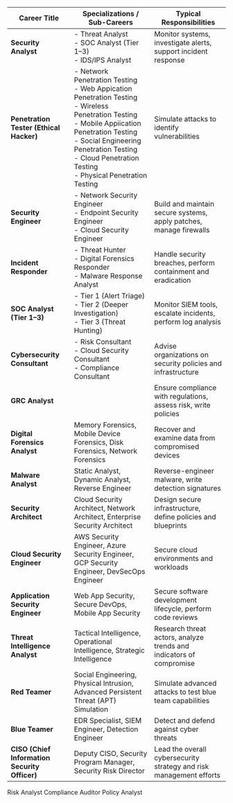 
| **Career Title**                              | **Specializations / Sub-Careers**                                                                                                                                                                                                                                | **Typical Responsibilities**                                        |
| --------------------------------------------- | ---------------------------------------------------------------------------------------------------------------------------------------------------------------------------------------------------------------------------------------------------------------- | ------------------------------------------------------------------- |
| **Security Analyst**                          | - Threat Analyst<br>- SOC Analyst (Tier 1–3)<br>- IDS/IPS Analyst                                                                                                                                                                                                | Monitor systems, investigate alerts, support incident response      |
| **Penetration Tester (Ethical Hacker)**       | - Network Penetration Testing<br>- Web Appication Penetration Testing<br>- Wireless Penetration Testing<br>- Mobile Appiication Penetration Testing<br>- Social Engineering Penetration Testing<br>- Cloud Penetration Testing<br>- Physical Penetration Testing | Simulate attacks to identify vulnerabilities                        |
| **Security Engineer**                         | - Network Security Engineer<br>- Endpoint Security Engineer<br>- Cloud Security Engineer                                                                                                                                                                         | Build and maintain secure systems, apply patches, manage firewalls  |
| **Incident Responder**                        | - Threat Hunter<br>- Digital Forensics Responder<br>- Malware Response Analyst                                                                                                                                                                                   | Handle security breaches, perform containment and eradication       |
| **SOC Analyst (Tier 1–3)**                    | - Tier 1 (Alert Triage)<br>- Tier 2 (Deeper Investigation)<br>- Tier 3 (Threat Hunting)                                                                                                                                                                          | Monitor SIEM tools, escalate incidents, perform log analysis        |
| **Cybersecurity Consultant**                  | - Risk Consultant<br>- Cloud Security Consultant<br>- Compliance Consultant                                                                                                                                                                                      | Advise organizations on security policies and infrastructure        |
| **GRC Analyst**                               |                                                                                                                                                                                                                                                                  | Ensure compliance with regulations, assess risk, write policies     |
| **Digital Forensics Analyst**                 | Memory Forensics, Mobile Device Forensics, Disk Forensics, Network Forensics                                                                                                                                                                                     | Recover and examine data from compromised devices                   |
| **Malware Analyst**                           | Static Analyst, Dynamic Analyst, Reverse Engineer                                                                                                                                                                                                                | Reverse-engineer malware, write detection signatures                |
| **Security Architect**                        | Cloud Security Architect, Network Architect, Enterprise Security Architect                                                                                                                                                                                       | Design secure infrastructure, define policies and blueprints        |
| **Cloud Security Engineer**                   | AWS Security Engineer, Azure Security Engineer, GCP Security Engineer, DevSecOps Engineer                                                                                                                                                                        | Secure cloud environments and workloads                             |
| **Application Security Engineer**             | Web App Security, Secure DevOps, Mobile App Security                                                                                                                                                                                                             | Secure software development lifecycle, perform code reviews         |
| **Threat Intelligence Analyst**               | Tactical Intelligence, Operational Intelligence, Strategic Intelligence                                                                                                                                                                                          | Research threat actors, analyze trends and indicators of compromise |
| **Red Teamer**                                | Social Engineering, Physical Intrusion, Advanced Persistent Threat (APT) Simulation                                                                                                                                                                              | Simulate advanced attacks to test blue team capabilities            |
| **Blue Teamer**                               | EDR Specialist, SIEM Engineer, Detection Engineer                                                                                                                                                                                                                | Detect and defend against cyber threats                             |
| **CISO (Chief Information Security Officer)** | Deputy CISO, Security Program Manager, Security Risk Director                                                                                                                                                                                                    | Lead the overall cybersecurity strategy and risk management efforts |

Risk Analyst
Compliance Auditor
Policy Analyst